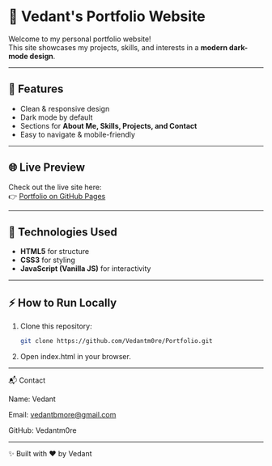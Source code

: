# 🌙 Vedant's Portfolio Website

Welcome to my personal portfolio website!  
This site showcases my projects, skills, and interests in a **modern dark-mode design**.

---

## 🚀 Features
- Clean & responsive design  
- Dark mode by default  
- Sections for **About Me, Skills, Projects, and Contact**  
- Easy to navigate & mobile-friendly  

---

## 🌐 Live Preview
Check out the live site here:  
👉 [Portfolio on GitHub Pages](https://vedantm0re.github.io/Portfolio/)

---

## 📂 Technologies Used
- **HTML5** for structure  
- **CSS3** for styling  
- **JavaScript (Vanilla JS)** for interactivity  

---

## ⚡ How to Run Locally
1. Clone this repository:
   ```bash
   git clone https://github.com/Vedantm0re/Portfolio.git

2. Open index.html in your browser.




---

📬 Contact

Name: Vedant

Email: vedantbmore@gmail.com

GitHub: Vedantm0re



---

✨ Built with ❤️ by Vedant
